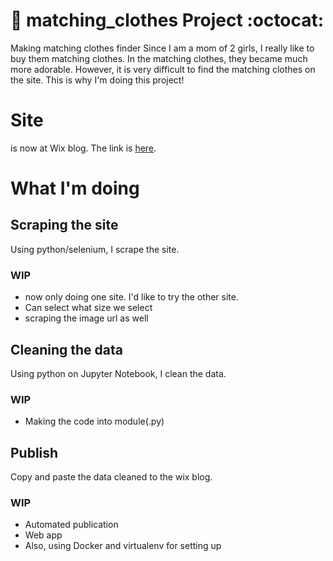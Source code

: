 # :womans_hat: matching_clothes Project :octocat:
Making matching clothes finder 
Since I am a mom of 2 girls, I really like to buy them matching clothes.
In the matching clothes, they became much more adorable.
However, it is very difficult to find the matching clothes on the site.
This is why I'm doing this project!

# Site
is now at Wix blog. The link is [here](https://xo20e9.wixsite.com/website).

# What I'm doing
## Scraping the site
Using python/selenium, I scrape the site.

### WIP
- now only doing one site. I'd like to try the other site.
- Can select what size we select
- scraping the image url as well

## Cleaning the data
Using python on Jupyter Notebook, I clean the data.
### WIP
- Making the code into module(.py)

## Publish 
Copy and paste the data cleaned to the wix blog.
### WIP
- Automated publication
- Web app
- Also, using Docker and virtualenv for setting up
